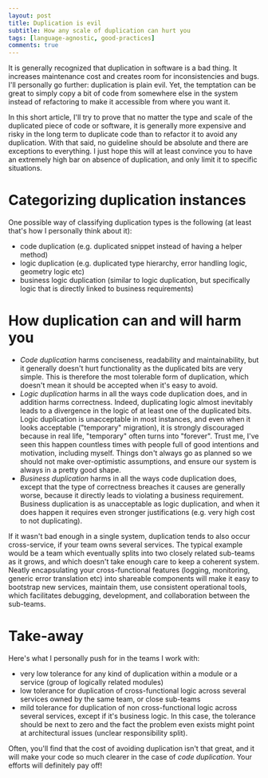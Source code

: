 ```yaml
---
layout: post
title: Duplication is evil
subtitle: How any scale of duplication can hurt you
tags: [language-agnostic, good-practices]
comments: true
---
```


It is generally recognized that duplication in software is a bad thing. It increases maintenance cost and creates room for inconsistencies and bugs. I'll personally go further:
duplication is plain evil. Yet, the temptation can be great to simply copy a bit of code from somewhere else in the system instead of refactoring to make it accessible from 
where you want it.
 
In this short article, I'll try to prove that no matter the type and scale of the duplicated piece of code or software, it is generally more expensive and risky
in the long term to duplicate code than to refactor it to avoid any duplication. With that said, no guideline should be absolute and there are exceptions to everything. I just hope this will 
at least convince you to have an extremely high bar on absence of duplication, and only limit it to specific situations. 

# Categorizing duplication instances

One possible way of classifying duplication types is the following (at least that's how I personally think about it):

- code duplication (e.g. duplicated snippet instead of having a helper method)
- logic duplication (e.g. duplicated type hierarchy, error handling logic, geometry logic etc)
- business logic duplication (similar to logic duplication, but specifically logic that is directly linked to business requirements)

# How duplication can and will harm you

- *Code duplication* harms conciseness, readability and maintainability, but it generally doesn't hurt functionality as the duplicated bits are very simple. This is therefore the most
 tolerable form of duplication, which doesn't mean it should be accepted when it's easy to avoid.
- *Logic duplication* harms in all the ways code duplication does, and in addition harms correctness. Indeed, duplicating logic almost inevitably leads to a divergence in the logic of 
at least one of the duplicated bits. Logic duplication is unacceptable in most instances, and even when it looks acceptable ("temporary" migration), it is strongly discouraged because 
in real life, "temporary" often turns into "forever". Trust me, I've seen this happen countless times with people full of good intentions and motivation, including myself. Things don't
always go as planned so we should not make over-optimistic assumptions, and ensure our system is always in a pretty good shape.
- *Business duplication* harms in all the ways code duplication does, except that the type of correctness breaches it causes are generally worse, because it directly leads to violating
 a business requirement. Business duplication is as unacceptable as logic duplication, and when it does happen it requires even stronger justifications (e.g. very high cost to not 
 duplicating).
 
If it wasn't bad enough in a single system, duplication tends to also occur cross-service, if your team owns several services. The typical example would be a team which eventually splits
into two closely related sub-teams as it grows, and which doesn't take enough care to keep a coherent system. Neatly encapsulating your cross-functional features (logging, monitoring,
generic error translation etc) into shareable components will make it easy to bootstrap new services, maintain them, use consistent operational tools, which facilitates debugging, 
development, and collaboration between the sub-teams.
 
# Take-away 

Here's what I personally push for in the teams I work with:

* very low tolerance for any kind of duplication within a module or a service (group of logically related modules)
* low tolerance for duplication of cross-functional logic across several services owned by the same team, or close sub-teams
* mild tolerance for duplication of non cross-functional logic across several services, except if it's business logic.
 In this case, the tolerance should be next to zero and the fact the problem even exists might point at architectural issues (unclear responsibility split).
 
 Often, you'll find that the cost of avoiding duplication isn't that great, and it will make your code so much clearer in the case of *code duplication*. 
 Your efforts will definitely pay off!